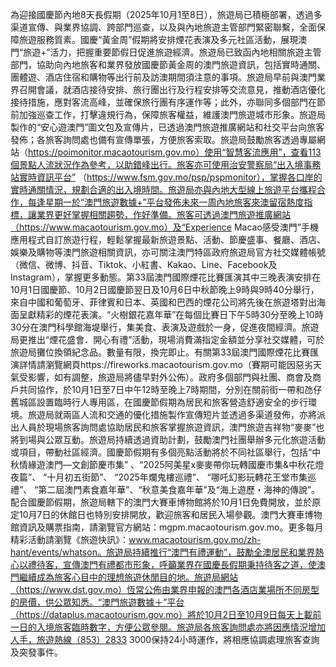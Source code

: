 為迎接國慶節內地8天長假期（2025年10月1至8日），旅遊局已積極部署，透過多渠道宣傳、與業界協調、跨部門巡查，以及與內地旅遊主管部門緊密聯繫，全面保障旅遊服務質素。國慶“黃金周”假期將安排煙花表演及多元社區活動，展現澳門“旅遊+”活力，把握重要節假日促進旅遊經濟。旅遊局已致函內地相關旅遊主管部門，協助向內地旅客和業界發放國慶節黃金周的澳門旅遊資訊，包括實時通關、團體遊、酒店住宿和購物等出行前及訪澳期間須注意的事項。旅遊局早前與澳門業界召開會議，就酒店接待安排、旅行團出行及行程安排等交流意見，推動酒店優化接待措施，應對客流高峰，並確保旅行團有序運作等；此外，亦聯同多個部門在節前加強巡查工作，打擊違規行為，保障旅客權益，維護澳門旅遊城市形象。旅遊局製作的“安心遊澳門”圖文包及宣傳片，已透過澳門旅遊推廣網站和社交平台向旅客發佈；各旅客詢問處也備有宣傳單張，方便旅客索取。旅遊局鼓勵旅客透過專屬網站（https://poimonitor.macaotourism.gov.mo）使用“智慧客流應用”，查看113個景點人流狀況作為參考，以助錯峰出行。旅客亦可使用治安警察局“出入境事務站實時資訊平台” （https://www.fsm.gov.mo/psp/pspmonitor），掌握各口岸的實時通關情況，規劃合適的出入境時間。旅遊局亦與內地大型線上旅遊平台攜程合作，每逢星期一於“澳門旅遊數據+”平台發佈未來一周內地旅客來澳留宿熱度指標，讓業界更好掌握相關趨勢，作好準備。旅客可透過澳門旅遊推廣網站（https://www.macaotourism.gov.mo）及“Experience Macao感受澳門”手機應用程式自訂旅遊行程，輕鬆掌握最新旅遊景點、活動、節慶盛事、餐廳、酒店、娛樂及購物等澳門旅遊相關資訊，亦可關注澳門特區政府旅遊局官方社交媒體帳號（微信、微博、抖音、Tiktok、小紅書、Kakao、Line、Facebook及Instagram），掌握更多動態。第33屆澳門國際煙花比賽匯演其中三晚表演安排在10月1日國慶節、10月2日國慶節翌日及10月6日中秋節晚上9時與9時40分舉行，來自中國和葡萄牙、菲律賓和日本、英國和巴西的煙花公司將先後在旅遊塔對出海面呈獻精彩的煙花表演。“火樹銀花嘉年華”在每個比賽日下午5時30分至晚上10時30分在澳門科學館海堤舉行，集美食、表演及遊戲於一身，促進夜間經濟。旅遊局更推出“煙花盛會．開心有禮”活動，現場消費滿指定金額並分享社交媒體，可於旅遊局攤位換領紀念品。數量有限，換完即止。有關第33屆澳門國際煙花比賽匯演詳情請瀏覽網頁https://fireworks.macaotourism.gov.mo（賽期可能因惡劣天氣受影響，如有調整，旅遊局將儘早對外公佈）。政府多個部門與社團、商會及商戶共同協作，於10月1日至7日中午12時至晚上7時期間，分別在關前街一帶和氹仔舊城區設置臨時行人專用區，在國慶節假期為居民和旅客營造舒適安全的步行環境。旅遊局就兩區人流和交通的優化措施製作宣傳短片並透過多渠道發佈，亦將派出人員於現場旅客詢問處協助居民和旅客掌握旅遊資訊，澳門旅遊吉祥物“麥麥”也將到場與公眾互動。旅遊局持續透過資助計劃，鼓勵澳門社團舉辦多元化旅遊活動或項目，帶動社區經濟。國慶節假期有多個亮點活動將於不同社區舉行，包括“中秋情緣遊澳門—文創節慶市集” 、“2025阿美星x麥麥帶你玩轉國慶市集&中秋花燈夜篇”、 “十月初五街節”、 “2025年爛鬼樓巡禮”、 “哪吒幻影玩轉花王堂市集巡禮”、 “第二屆澳門素食嘉年華”、“秋意美食嘉年華”及“海上遊歷・海神的傳說”。配合國慶節假期，旅遊局轄下的澳門大賽車博物館將於10月1日免費開放，並於原定10月7日的休館日也特別安排開放，歡迎旅客和居民入場參觀。澳門大賽車博物館資訊及購票指南，請瀏覽官方網站：mgpm.macaotourism.gov.mo。更多每月精彩活動請瀏覽《旅遊快訊》：www.macaotourism.gov.mo/zh-hant/events/whatson。旅遊局持續推行“澳門有禮運動”，鼓勵全澳居民和業界熱心以禮待客，宣傳澳門有禮都市形象，呼籲業界在國慶長假期秉持待客之道，使澳門繼續成為旅客心目中的理想旅遊休閒目的地。旅遊局網站（https://www.dst.gov.mo）恆常公佈由業界申報的澳門各酒店業場所不同房型的房價，供公眾知悉。“澳門旅遊數據＋”平台（https://dataplus.macaotourism.gov.mo）將於10月2日至10月9日每天上載前一日的入境旅客臨時數字，方便公眾參閱。旅遊局各旅客詢問處亦將因應情況增加人手，旅遊熱線（853）2833 3000保持24小時運作，將相應協調處理旅客查詢及突發事件。